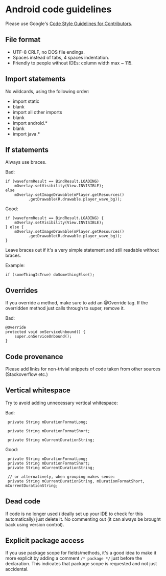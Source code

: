 # Android code guidelines

Please use Google's [Code Style Guidelines for Contributors][].

## File format

  * UTF-8 CRLF, no DOS file endings.
  * Spaces instead of tabs, 4 spaces indentation.
  * Friendly to people without IDEs: column width max ~ 115.

## Import statements

No wildcards, using the following order:

 * import static
 * blank 
 * import all other imports
 * blank
 * import android.*
 * blank
 * import java.*

## If statements

Always use braces.

Bad:

    if (waveformResult == BindResult.LOADING)
        mOverlay.setVisibility(View.INVISIBLE);
    else
        mOverlay.setImageDrawable(mPlayer.getResources()
              .getDrawable(R.drawable.player_wave_bg));

Good:

    if (waveformResult == BindResult.LOADING) {
        mOverlay.setVisibility(View.INVISIBLE);
    } else {
        mOverlay.setImageDrawable(mPlayer.getResources()
              .getDrawable(R.drawable.player_wave_bg));
    }

Leave braces out if it's a very simple statement and still readable without
braces.

Example:

    if (someThingIsTrue) doSomethingElse();

## Overrides

If you override a method, make sure to add an @Override tag. If the overridden
method just calls through to super, remove it.

Bad:

    @Override
    protected void onServiceUnbound() {
        super.onServiceUnbound();
    }

## Code provenance

Please add links for non-trivial snippets of code taken from other sources (Stackoverflow etc.)

## Vertical whitespace

Try to avoid adding unnecessary vertical whitespace:

Bad:

     private String mDurationFormatLong;

     private String mDurationFormatShort;

     private String mCurrentDurationString;

Good:

     private String mDurationFormatLong;
     private String mDurationFormatShort;
     private String mCurrentDurationString;

     // or alternatively, when grouping makes sense:
     private String mCurrentDurationString, mDurationFormatShort, mCurrentDurationString;

## Dead code

If code is no longer used (ideally set up your IDE to check for this
automatically) just delete it. No commenting out (it can always be brought back
using version control).

## Explicit package access

If you use package scope for fields/methods, it's a good idea to make it more
explicit by adding a comment `/* package */` just before the declaration. This
indicates that package scope is requested and not just accidental.


[Code Style Guidelines for Contributors]: http://source.android.com/source/code-style.html
